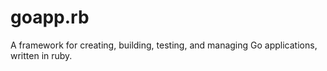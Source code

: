 goapp.rb
========

A framework for creating, building, testing, and managing Go applications, written in ruby.
